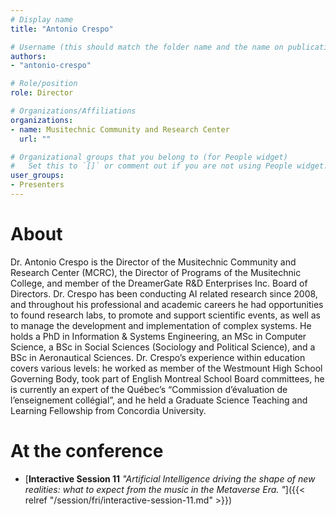 ```yaml
---
# Display name
title: "Antonio Crespo"

# Username (this should match the folder name and the name on publications)
authors:
- "antonio-crespo"

# Role/position
role: Director

# Organizations/Affiliations
organizations:
- name: Musitechnic Community and Research Center
  url: ""

# Organizational groups that you belong to (for People widget)
#   Set this to `[]` or comment out if you are not using People widget.
user_groups:
- Presenters
---
```


# About

Dr. Antonio Crespo is the Director of the Musitechnic Community and Research Center (MCRC), the Director of Programs of the Musitechnic College, and member of the DreamerGate R&D Enterprises Inc. Board of Directors. Dr. Crespo has been conducting AI related research since 2008, and throughout his professional and academic careers he had opportunities to found research labs, to promote and support scientific events, as well as to manage the development and implementation of complex systems. He holds a PhD in Information & Systems Engineering, an MSc in Computer Science, a BSc in Social Sciences (Sociology and Political Science), and a BSc in Aeronautical Sciences. Dr. Crespo’s experience within education covers various levels: he worked as member of the Westmount High School Governing Body, took part of English Montreal School Board committees, he is currently an expert of the Québec’s “Commission d’évaluation de l’enseignement collégial”, and he held a Graduate Science Teaching and Learning Fellowship from Concordia University. 

# At the conference

- [**Interactive Session 11** *"Artificial Intelligence driving the shape of new realities: what to expect from the music in the Metaverse Era.  "*]({{< relref "/session/fri/interactive-session-11.md" >}})